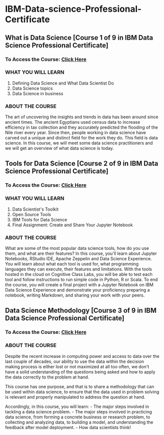 # IBM-Data-science-Professional-Certificate
## What is Data Science [Course 1 of 9 in IBM Data Science Professional Certificate]
### To Access the Course: [Click Here](https://www.coursera.org/learn/what-is-datascience?specialization=ibm-data-science#enroll)
### WHAT YOU WILL LEARN
1.	Defining Data Science and What Data Scientist Do
2.	Data Science topics
3.	Data Science in business
### ABOUT THE COURSE
The art of uncovering the insights and trends in data has been around since ancient times. The ancient Egyptians used census data to increase efficiency in tax collection and they accurately predicted the flooding of the Nile river every year. Since then, people working in data science have carved out a unique and distinct field for the work they do. This field is data science. In this course, we will meet some data science practitioners and we will get an overview of what data science is today.

## Tools for Data Science [Course 2 of 9 in IBM Data Science Professional Certificate]
### To Access the Course: [Click Here](https://www.coursera.org/learn/open-source-tools-for-data-science?specialization=ibm-data-science)
### WHAT YOU WILL LEARN
1.	Data Scientist's Toolkit
2.	Open Source Tools
3.	IBM Tools for Data Science
4.  Final Assignment: Create and Share Your Jupyter Notebook
### ABOUT THE COURSE
What are some of the most popular data science tools, how do you use them, and what are their features? In this course, you'll learn about Jupyter Notebooks, RStudio IDE, Apache Zeppelin and Data Science Experience. You will learn about what each tool is used for, what programming languages they can execute, their features and limitations. With the tools hosted in the cloud on Cognitive Class Labs, you will be able to test each tool and follow instructions to run simple code in Python, R or Scala. To end the course, you will create a final project with a Jupyter Notebook on IBM Data Science Experience and demonstrate your proficiency preparing a notebook, writing Markdown, and sharing your work with your peers.

## Data Science Methodology [Course 3 of 9 in IBM Data Science Professional Certificate]
### To Access the Course: [Click Here](https://www.coursera.org/learn/data-science-methodology/home/welcome)
### ABOUT THE COURSE
Despite the recent increase in computing power and access to data over the last couple of decades, our ability to use the data within the decision making process is either lost or not maximized at all too often, we don't have a solid understanding of the questions being asked and how to apply the data correctly to the problem at hand.

This course has one purpose, and that is to share a methodology that can be used within data science, to ensure that the data used in problem solving is relevant and properly manipulated to address the question at hand.

Accordingly, in this course, you will learn:
    - The major steps involved in tackling a data science problem.
    - The major steps involved in practicing data science, from forming a concrete business or research problem, to collecting and analyzing data, to building a model, and understanding the feedback after model deployment.
    - How data scientists think!

